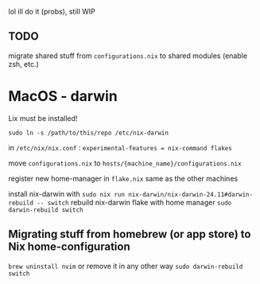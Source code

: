 lol ill do it (probs), still WIP

## TODO 
migrate shared stuff from `configurations.nix` to shared modules (enable zsh, etc.)

# MacOS - darwin
Lix must be installed!

`sudo ln -s /path/to/this/repo /etc/nix-darwin`

in `/etc/nix/nix.conf` : 
`experimental-features = nix-command flakes`

move `configurations.nix` to `hosts/{machine_name}/configurations.nix`

register new home-manager in `flake.nix` same as the other machines

install nix-darwin with `sudo nix run nix-darwin/nix-darwin-24.11#darwin-rebuild -- switch`
rebuild nix-darwin flake with home manager `sudo darwin-rebuild switch`

## Migrating stuff from homebrew (or app store) to Nix home-configuration
`brew uninstall nvim` or remove it in any other way
`sudo darwin-rebuild switch`
